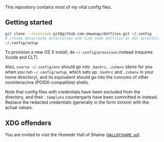 This repository contains most of my vital config files.

## Getting started

```zsh
git clone --recursive git@github.com:zmwangx/dotfiles.git ~/.config
# create data/cache directories and link some dotfiles or dot directories to HOME
~/.config/setup
```

To provision a new OS X install, do `~/.config/provision` instead (requires
Xcode and CLT).

Also, `source ~/.config/env` should go into `.bashrc`, `.zshenv` (done for you
when you run `~/.config/setup`, which sets up `.bashrc` and `.zshenv` in your
home directory), and its equivalent should go into the runcoms of other
noninteractive (POSIX-compatible) shells.

Note that config files with credentials have been excluded from the directory,
and their `.template` counterparts have been committed in instead. Replace the
redacted credentials (generally in the form `XXXXXX`) with the actual values.

## XDG offenders

You are invited to visit the Homedir Hall of Shame
([`HALLOFSHAME.md`](HALLOFSHAME.md)).
